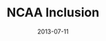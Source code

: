 ---
date: 2013-07-11
title: NCAA Inclusion
categories: silver
logo: NCAA_Inclusion_logo.jpg
www: https://www.ncaa.org
---